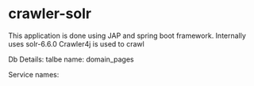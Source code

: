 # crawler-solr

This application is done using JAP and spring boot framework.
Internally uses solr-6.6.0
Crawler4j is used to crawl 

Db Details:
talbe name: domain_pages

Service names:


